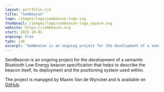 ```yaml
---
layout: portfolio.njk
title: "SemBeacon"
logo: /images/logo/sembeacon-logo.svg
thumbnail: /images/logo/sembeacon-logo_square.svg
website: https://sembeacon.org
start: 2022-10-01
ongoing: true
type: job
excerpt: "SemBeacon is an ongoing project for the development of a semantic Bluetooth Low Energy beacon specification that helps to describe the beacon itself, its deployment and the positioning system used within."
---
```

SemBeacon is an ongoing project for the development of a semantic Bluetooth Low Energy beacon specification that helps to describe the beacon itself, its deployment and the positioning system used within.

The project is managed by Maxim Van de Wynckel and is available on [GitHub](https://github.com/SemBeacon).
